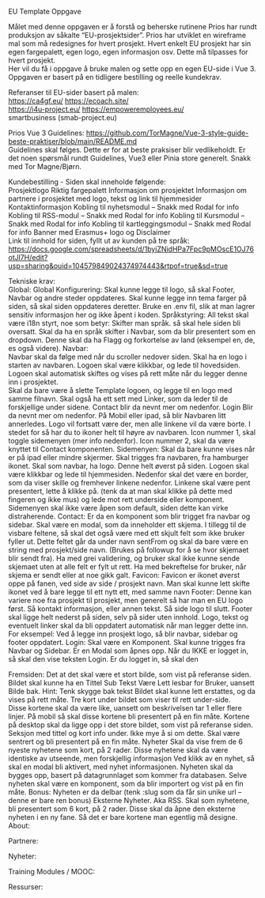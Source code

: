 EU Template Oppgave

Målet med denne oppgaven er å forstå og beherske rutinene Prios har rundt produksjon av såkalte “EU-prosjektsider”. Prios har utviklet en wireframe mal som må redesignes for hvert prosjekt. Hvert enkelt EU prosjekt har sin egen fargepalett, egen logo, egen informasjon osv. Dette må tilpasses for hvert prosjekt.  
Her vil du få i oppgave å bruke malen og sette opp en egen EU-side i Vue 3. Oppgaven er basert på en tidligere bestilling og reelle kundekrav.

Referanser til EU-sider basert på malen:  
https://ca4gf.eu/
https://ecoach.site/  
https://i4u-project.eu/
https://empoweremployees.eu/  
smartbusiness (smab-project.eu)

Prios Vue 3 Guidelines: https://github.com/TorMagne/Vue-3-style-guide-beste-praktiser/blob/main/README.md  
Guidelines skal følges. Dette er for at beste praksiser blir vedlikeholdt.
Er det noen spørsmål rundt Guidelines, Vue3 eller Pinia store generelt. Snakk med Tor Magne/Bjørn.

Kundebestilling - Siden skal inneholde følgende:  
Prosjektlogo
Riktig fargepalett
Informasjon om prosjektet
Informasjon om partnere i prosjektet med logo, tekst og link til hjemmesider
Kontaktinformasjon
Kobling til nyhetsmodul – Snakk med Rodal for info
Kobling til RSS-modul – Snakk med Rodal for info
Kobling til Kursmodul – Snakk med Rodal for info
Kobling til kartleggingsmodul – Snakk med Rodal for info
Banner med Erasmus+ logo og Disclaimer  
Link til innhold for siden, fyllt ut av kunden på tre språk: https://docs.google.com/spreadsheets/d/1byiZNidHPa7Fpc9pMOscE1OJ76otJl7H/edit?usp=sharing&ouid=104579849024374974443&rtpof=true&sd=true

Tekniske krav:  
Global:
Global Konfigurering:
Skal kunne legge til logo, så skal Footer, Navbar og andre steder oppdateres.
Skal kunne legge inn tema farger på siden, så skal siden oppdateres deretter.
Bruke en .env fil, slik at man lagrer sensitiv informasjon her og ikke åpent i koden.
Språkstyring:
All tekst skal være i18n styrt, noe som betyr:
Skifter man språk. så skal hele siden bli oversatt.
Skal da ha en språk skifter i Navbar, som da blir presentert som en dropdown.
Denne skal da ha Flagg og forkortelse av land (eksempel en, de, es også videre).
Navbar:  
Navbar skal da følge med når du scroller nedover siden.
Skal ha en logo i starten av navbaren.
Logoen skal være klikkbar, og lede til hovedsiden.
Logoen skal automatisk skiftes og vises på rett måte når du legger denne inn i prosjektet.  
Skal da bare være å slette Template logoen, og legge til en logo med samme filnavn.
Skal også ha ett sett med Linker, som da leder til de forskjellige under sidene.
Contact blir da nevnt mer om nedenfor.
Login Blir da nevnt mer om nedenfor.
På Mobil eller ipad, så blir Navbaren litt annerledes.
Logo vil fortsatt være der, men alle linkene vil da være borte.
I stedet for så har du to ikoner helt til høyre av navbaren.
Icon nummer 1, skal toggle sidemenyen (mer info nedenfor).
Icon nummer 2, skal da være knyttet til Contact komponenten.
Sidemenyen:
Skal da bare kunne vises når er på ipad eller mindre skjermer.
Skal trigges fra navbaren, fra hamburger ikonet.
Skal som navbar, ha logo. Denne helt øverst på siden.
Logoen skal være klikkbar og lede til hjemmesiden.
Nedenfor skal det være en border, som da viser skille og fremhever linkene nedenfor.
Linkene skal være pent presentert, lette å klikke på. (tenk da at man skal klikke på dette med fingeren og ikke mus) og lede mot rett underside eller komponent.
Sidemenyen skal ikke være åpen som default, siden dette kan virke distraherende.
Contact:
Er da en komponent som blir trigget fra navbar og sidebar.
Skal være en modal, som da inneholder ett skjema.
I tillegg til de visbare feltene, så skal det også være med ett skjult felt som ikke bruker fyller ut.
Dette feltet går da under navn sentFrom og skal da bare være en string med prosjekt/side navn. (Brukes på followup for å se hvor skjemaet blir sendt fra).
Ha med grei validering, og bruker skal ikke kunne sende skjemaet uten at alle felt er fylt ut rett.
Ha med bekreftelse for bruker, når skjema er sendt eller at noe gikk galt.
Favicon:
Favicon er ikonet øverst oppe på fanen, ved side av side / prosjekt navn.
Man skal kunne lett skifte ikonet ved å bare legge til ett nytt ett, med samme navn
Footer:
Denne kan variere noe fra prosjekt til prosjekt, men generelt så har man en EU logo først.
Så kontakt informasjon, eller annen tekst.
Så side logo til slutt.
Footer skal ligge helt nederst på siden, selv på sider uten innhold.
Logo, tekst og eventuelt linker skal da bli oppdatert automatisk når man legger dette inn.
For eksempel: Ved å legge inn prosjekt logo, så blir navbar, sidebar og footer oppdatert.
Login:
Skal være en Komponent.
Skal kunne trigges fra Navbar og Sidebar.
Er en Modal som åpnes opp.
Når du IKKE er logget in, så skal den vise teksten Login.
Er du logget in, så skal den

Fremsiden:
Det at det skal være et stort bilde, som vist på referanse siden.
Bildet skal kunne ha en Tittel
Sub Tekst
Være Lett lesbar for Bruker, uansett Bilde bak.
Hint: Tenk skygge bak tekst
Bildet skal kunne lett erstattes, og da vises på rett måte.
Tre kort under bildet som viser til rett under-side.  
Disse kortene skal da være like, uansett om beskrivelsen tar 1 eller flere linjer.
På mobil så skal disse kortene bli presentert på en fin måte.
Kortene på desktop skal da ligge opp i det store bildet, som vist på referanse siden.
Seksjon med tittel og kort info under.
Ikke mye å si om dette.
Skal være sentrert og bli presentert på en fin måte.
Nyheter
Skal da vise frem de 6 nyeste nyhetene som kort, på 2 rader.
Disse nyhetene skal da være identiske av utseende, men forskjellig informasjon
Ved klikk av en nyhet, så skal en modal bli aktivert, med nyhet informasjonen.
Nyheten skal da bygges opp, basert på datagrunnlaget som kommer fra databasen.
Selve nyheten skal være en komponent, som da blir importert og vist på en fin måte.
Bonus: Nyheten er da delbar (tenk :slug som da får sin unike url – denne er bare ren bonus)
Eksterne Nyheter. Aka RSS.
Skal som nyhetene, bli presentert som 6 kort, på 2 rader.
Disse skal da åpne den eksterne nyheten i en ny fane.
Så det er bare kortene man egentlig må designe.
About:

Partnere:

Nyheter:

Training Modules / MOOC:

Ressurser:
